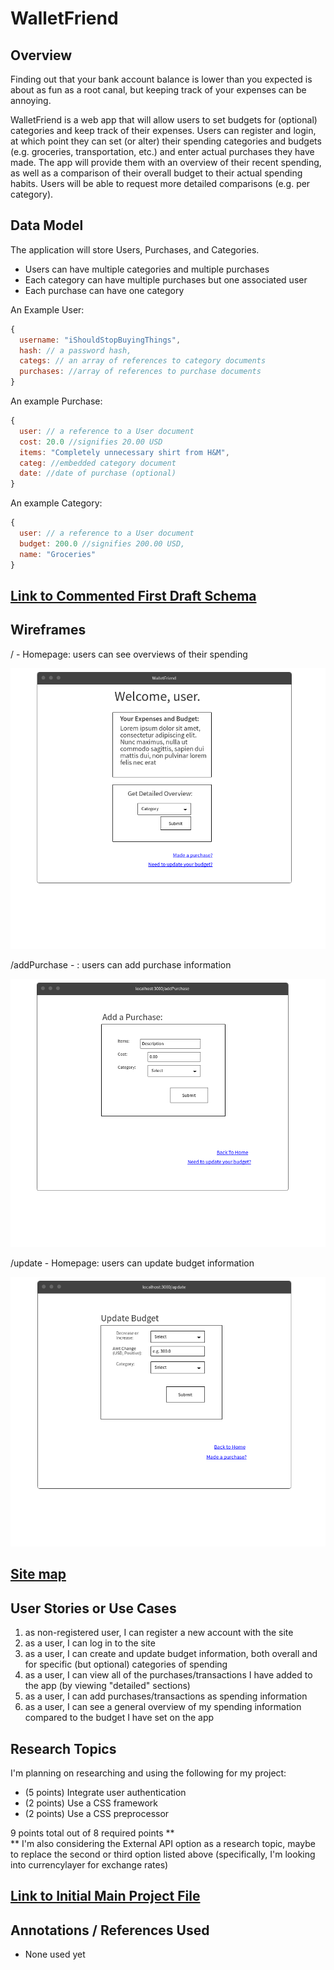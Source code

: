 # WalletFriend

## Overview

Finding out that your bank account balance is lower than you expected is about as fun as a root canal, but keeping track of your expenses can be annoying.

WalletFriend is a web app that will allow users to set budgets for (optional) categories and keep track of their expenses. Users can register and login, at which point they can set (or alter) their spending categories and budgets (e.g. groceries, transportation, etc.) and enter actual purchases they have made. The app will provide them with an overview of their recent spending, as well as a comparison of their overall budget to their actual spending habits. Users will be able to request more detailed comparisons (e.g. per category).


## Data Model


The application will store Users, Purchases, and Categories.
* Users can have multiple categories and multiple purchases
* Each category can have multiple purchases but one associated user
* Each purchase can have one category


An Example User:

```javascript
{
  username: "iShouldStopBuyingThings",
  hash: // a password hash,
  categs: // an array of references to category documents
  purchases: //array of references to purchase documents
}
```

An example Purchase:
```javascript
{
  user: // a reference to a User document
  cost: 20.0 //signifies 20.00 USD
  items: "Completely unnecessary shirt from H&M",
  categ: //embedded category document
  date: //date of purchase (optional)
}
```

An example Category:
```javascript
{
  user: // a reference to a User document
  budget: 200.0 //signifies 200.00 USD,
  name: "Groceries"
}
```


## [Link to Commented First Draft Schema](db.js) 

## Wireframes

/ - Homepage: users can see overviews of their spending

![home](documentation/home.png)

/addPurchase - : users can add purchase information

![add purchase](documentation/spend.png)

/update - Homepage: users can update budget information

![update](documentation/update.png)


## [Site map](documentation/sitemap.png)


## User Stories or Use Cases

1. as non-registered user, I can register a new account with the site
2. as a user, I can log in to the site
3. as a user, I can create and update budget information, both overall and for specific (but optional) categories of spending
4. as a user, I can view all of the purchases/transactions I have added to the app (by viewing "detailed" sections)
5. as a user, I can add purchases/transactions as spending information
6. as a user, I can see a general overview of my spending information compared to the budget I have set on the app

## Research Topics

I'm planning on researching and using the following for my project:

* (5 points) Integrate user authentication
* (2 points) Use a CSS framework
* (2 points) Use a CSS preprocessor

9 points total out of 8 required points **<br> 
** I'm also considering the External API option as a research topic, maybe to replace the second or third option listed above (specifically, I'm looking into currencylayer for exchange rates)

## [Link to Initial Main Project File](app.js) 

## Annotations / References Used

* None used yet

